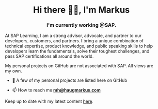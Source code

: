 <h1 align="center">Hi there 👋🏼, I'm Markus</h1>
<h3 align="center">I'm currently working @SAP.</h3>

At SAP Learning, I am a strong advisor, advocate, and partner to our developers, customers, and partners. I bring a unique combination of technical expertise, product knowledge, and public speaking skills to help developers learn the fundamentals, solve their toughest challenges, and pass SAP certifications all around the world.

My personal projects on GitHub are not associated with SAP. All views are my own.

- 🔭 A few of my personal projects are listed here on GitHub

- 📫 How to reach me **mh@haugmarkus.com**

Keep up to date with my latest content [here](https://haugmarkus.com/publications/).
